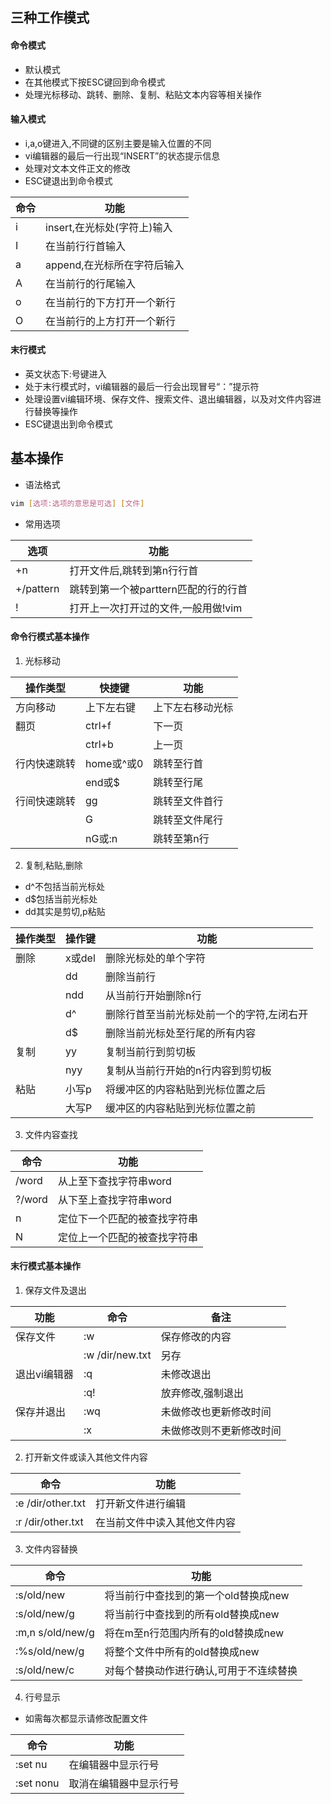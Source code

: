 ## 三种工作模式
#### 命令模式
  - 默认模式
  - 在其他模式下按ESC键回到命令模式
  - 处理光标移动、跳转、删除、复制、粘贴文本内容等相关操作
#### 输入模式
  - i,a,o键进入,不同键的区别主要是输入位置的不同
  - vi编辑器的最后一行出现“INSERT”的状态提示信息
  - 处理对文本文件正文的修改
  - ESC键退出到命令模式 
  
  |命令|功能|
  |---|---|
  |i|insert,在光标处(字符上)输入|
  |I|在当前行行首输入|
  |a|append,在光标所在字符后输入|
  |A|在当前行的行尾输入|
  |o|在当前行的下方打开一个新行|
  |O|在当前行的上方打开一个新行|
  
#### 末行模式
  - 英文状态下:号键进入
  - 处于末行模式时，vi编辑器的最后一行会出现冒号“：”提示符
  - 处理设置vi编辑环境、保存文件、搜索文件、退出编辑器，以及对文件内容进行替换等操作
  - ESC键退出到命令模式

## 基本操作
- 语法格式
```sh
vim [选项:选项的意思是可选] [文件]
```
- 常用选项

|选项|功能|
|---|---|
|+n|打开文件后,跳转到第n行行首|
|+/pattern|跳转到第一个被parttern匹配的行的行首|
|!|打开上一次打开过的文件,一般用做!vim |

#### 命令行模式基本操作
1. 光标移动

|操作类型|快捷键|功能|
|---|---|---|
|方向移动|上下左右键|上下左右移动光标|
|翻页|ctrl+f|下一页|
||ctrl+b|上一页|
|行内快速跳转|home或^或0|跳转至行首|
||end或$|跳转至行尾|
|行间快速跳转|gg|跳转至文件首行|
||G|跳转至文件尾行|
||nG或:n|跳转至第n行|

2. 复制,粘贴,删除
- d^不包括当前光标处
- d$包括当前光标处
- dd其实是剪切,p粘贴

|操作类型|操作键|功能|
|---|---|---|
|删除|x或del|删除光标处的单个字符|
||dd|删除当前行|
||ndd|从当前行开始删除n行|
||d^|删除行首至当前光标处前一个的字符,左闭右开|
||d$|删除当前光标处至行尾的所有内容|
|复制|yy|复制当前行到剪切板|
||nyy|复制从当前行开始的n行内容到剪切板|
|粘贴|小写p|将缓冲区的内容粘贴到光标位置之后|
||大写P|缓冲区的内容粘贴到光标位置之前|

3. 文件内容查找

|命令|功能|
|---|---|
|/word|从上至下查找字符串word|
|?/word|从下至上查找字符串word|
|n|定位下一个匹配的被查找字符串|
|N|定位上一个匹配的被查找字符串|

#### 末行模式基本操作
1. 保存文件及退出

|功能|命令|备注|
|---|---|---|
|保存文件|:w|保存修改的内容|
||:w /dir/new.txt|另存|
|退出vi编辑器|:q|未修改退出|
||:q!|放弃修改,强制退出|
|保存并退出|:wq|未做修改也更新修改时间|
||:x|未做修改则不更新修改时间|

2. 打开新文件或读入其他文件内容

|命令|功能|
|---|---|
|:e /dir/other.txt|打开新文件进行编辑|
|:r /dir/other.txt|在当前文件中读入其他文件内容|

3. 文件内容替换

|命令|功能|
|---|---|
|:s/old/new|将当前行中查找到的第一个old替换成new|
|:s/old/new/g|将当前行中查找到的所有old替换成new|
|:m,n s/old/new/g|将在m至n行范围内所有的old替换成new|
|:%s/old/new/g|将整个文件中所有的old替换成new|
|:s/old/new/c|对每个替换动作进行确认,可用于不连续替换|

4. 行号显示
- 如需每次都显示请修改配置文件

|命令|功能|
|---|---|
|:set nu|在编辑器中显示行号|
|:set nonu|取消在编辑器中显示行号|















































